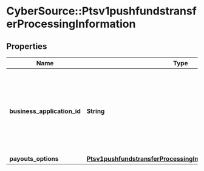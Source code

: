 # CyberSource::Ptsv1pushfundstransferProcessingInformation

## Properties
Name | Type | Description | Notes
------------ | ------------- | ------------- | -------------
**business_application_id** | **String** | Payouts transaction type.  Business Application ID: - &#x60;PP&#x60;: Person to person. - &#x60;FD&#x60;: Funds disbursement (general)  | [optional] 
**payouts_options** | [**Ptsv1pushfundstransferProcessingInformationPayoutsOptions**](Ptsv1pushfundstransferProcessingInformationPayoutsOptions.md) |  | [optional] 


